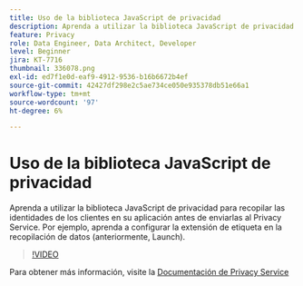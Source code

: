 ```yaml
---
title: Uso de la biblioteca JavaScript de privacidad
description: Aprenda a utilizar la biblioteca JavaScript de privacidad para recopilar las identidades de los clientes en su aplicación antes de enviarlas al Privacy Service. Por ejemplo, aprenda a configurar la extensión de etiqueta en la recopilación de datos (anteriormente, Launch).
feature: Privacy
role: Data Engineer, Data Architect, Developer
level: Beginner
jira: KT-7716
thumbnail: 336078.png
exl-id: ed7f1e0d-eaf9-4912-9536-b16b6672b4ef
source-git-commit: 42427df298e2c5ae734ce050e935378db51e66a1
workflow-type: tm+mt
source-wordcount: '97'
ht-degree: 6%

---
```



# Uso de la biblioteca JavaScript de privacidad

Aprenda a utilizar la biblioteca JavaScript de privacidad para recopilar las identidades de los clientes en su aplicación antes de enviarlas al Privacy Service. Por ejemplo, aprenda a configurar la extensión de etiqueta en la recopilación de datos (anteriormente, Launch).

>[!VIDEO](https://video.tv.adobe.com/v/336078?quality=12&learn=on)

Para obtener más información, visite la [Documentación de Privacy Service](https://experienceleague.adobe.com/docs/experience-platform/privacy/home.html?lang=es)
